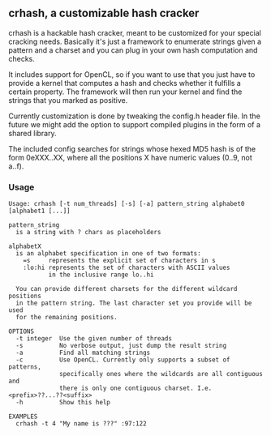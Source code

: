 ## crhash, a customizable hash cracker

crhash is a hackable hash cracker, meant to be customized for your special
cracking needs. Basically it's just a framework to enumerate strings given
a pattern and a charset and you can plug in your own hash computation and
checks.

It includes support for OpenCL, so if you want to use that you just have to
provide a kernel that computes a hash and checks whether it fulfills a certain
property. The framework will then run your kernel and find the strings that you
marked as positive.

Currently customization is done by tweaking the config.h header file. In the
future we might add the option to support compiled plugins in the form of
a shared library.

The included config searches for strings whose hexed MD5 hash is of the form
0eXXX..XX, where all the positions X have numeric values (0..9, not a..f).

### Usage

    Usage: crhash [-t num_threads] [-s] [-a] pattern_string alphabet0 [alphabet1 [...]]

    pattern_string
      is a string with ? chars as placeholders

    alphabetX
      is an alphabet specification in one of two formats:
        =s     represents the explicit set of characters in s
        :lo:hi represents the set of characters with ASCII values
               in the inclusive range lo..hi

      You can provide different charsets for the different wildcard positions
      in the pattern string. The last character set you provide will be used
      for the remaining positions.

    OPTIONS
      -t integer  Use the given number of threads
      -s          No verbose output, just dump the result string
      -a          Find all matching strings
      -c          Use OpenCL. Currently only supports a subset of patterns,
                  specifically ones where the wildcards are all contiguous and
                  there is only one contiguous charset. I.e. <prefix>??...??<suffix>
      -h          Show this help

    EXAMPLES
      crhash -t 4 "My name is ???" :97:122
